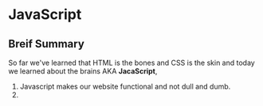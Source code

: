 # JavaScript
## Breif Summary

So far we've learned that HTML is the bones and CSS is the skin and today we learned about the brains AKA **JacaScript**,

1. Javascript makes our website functional and not dull and dumb.
2. 
